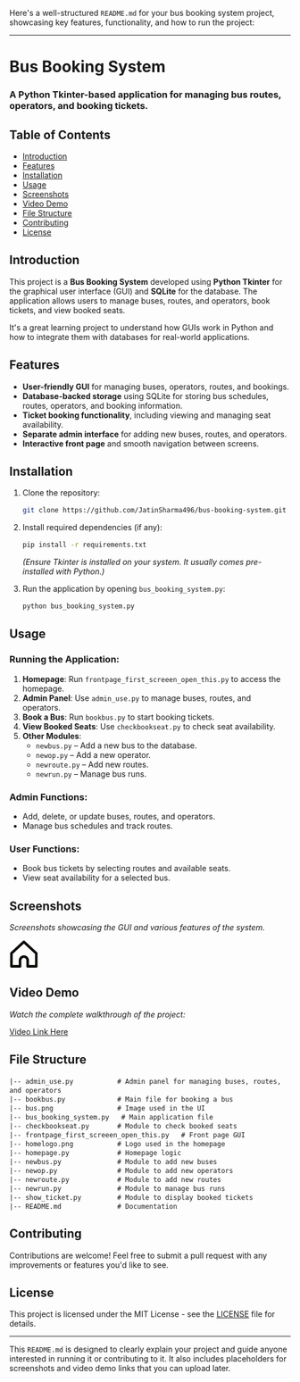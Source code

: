 Here's a well-structured `README.md` for your bus booking system project, showcasing key features, functionality, and how to run the project:

---

# Bus Booking System

### A Python Tkinter-based application for managing bus routes, operators, and booking tickets.

## Table of Contents
- [Introduction](#introduction)
- [Features](#features)
- [Installation](#installation)
- [Usage](#usage)
- [Screenshots](#screenshots)
- [Video Demo](#video-demo)
- [File Structure](#file-structure)
- [Contributing](#contributing)
- [License](#license)

## Introduction
This project is a **Bus Booking System** developed using **Python Tkinter** for the graphical user interface (GUI) and **SQLite** for the database. The application allows users to manage buses, routes, and operators, book tickets, and view booked seats.

It's a great learning project to understand how GUIs work in Python and how to integrate them with databases for real-world applications.

## Features
- **User-friendly GUI** for managing buses, operators, routes, and bookings.
- **Database-backed storage** using SQLite for storing bus schedules, routes, operators, and booking information.
- **Ticket booking functionality**, including viewing and managing seat availability.
- **Separate admin interface** for adding new buses, routes, and operators.
- **Interactive front page** and smooth navigation between screens.

## Installation
1. Clone the repository:
    ```bash
    git clone https://github.com/JatinSharma496/bus-booking-system.git
    ```
2. Install required dependencies (if any):
    ```bash
    pip install -r requirements.txt
    ```
    *(Ensure Tkinter is installed on your system. It usually comes pre-installed with Python.)*

3. Run the application by opening `bus_booking_system.py`:
    ```bash
    python bus_booking_system.py
    ```

## Usage
### Running the Application:
1. **Homepage**: Run `frontpage_first_screeen_open_this.py` to access the homepage.
2. **Admin Panel**: Use `admin_use.py` to manage buses, routes, and operators.
3. **Book a Bus**: Run `bookbus.py` to start booking tickets.
4. **View Booked Seats**: Use `checkbookseat.py` to check seat availability.
5. **Other Modules**:
   - `newbus.py` – Add a new bus to the database.
   - `newop.py` – Add a new operator.
   - `newroute.py` – Add new routes.
   - `newrun.py` – Manage bus runs.

### Admin Functions:
- Add, delete, or update buses, routes, and operators.
- Manage bus schedules and track routes.

### User Functions:
- Book bus tickets by selecting routes and available seats.
- View seat availability for a selected bus.

## Screenshots
*Screenshots showcasing the GUI and various features of the system.*

![Homepage](homelogo.png)

## Video Demo
*Watch the complete walkthrough of the project:*

[Video Link Here](#)

## File Structure
```
|-- admin_use.py           # Admin panel for managing buses, routes, and operators
|-- bookbus.py             # Main file for booking a bus
|-- bus.png                # Image used in the UI
|-- bus_booking_system.py   # Main application file
|-- checkbookseat.py       # Module to check booked seats
|-- frontpage_first_screeen_open_this.py   # Front page GUI
|-- homelogo.png           # Logo used in the homepage
|-- homepage.py            # Homepage logic
|-- newbus.py              # Module to add new buses
|-- newop.py               # Module to add new operators
|-- newroute.py            # Module to add new routes
|-- newrun.py              # Module to manage bus runs
|-- show_ticket.py         # Module to display booked tickets
|-- README.md              # Documentation
```

## Contributing
Contributions are welcome! Feel free to submit a pull request with any improvements or features you'd like to see.

## License
This project is licensed under the MIT License - see the [LICENSE](LICENSE) file for details.

---

This `README.md` is designed to clearly explain your project and guide anyone interested in running it or contributing to it. It also includes placeholders for screenshots and video demo links that you can upload later.
